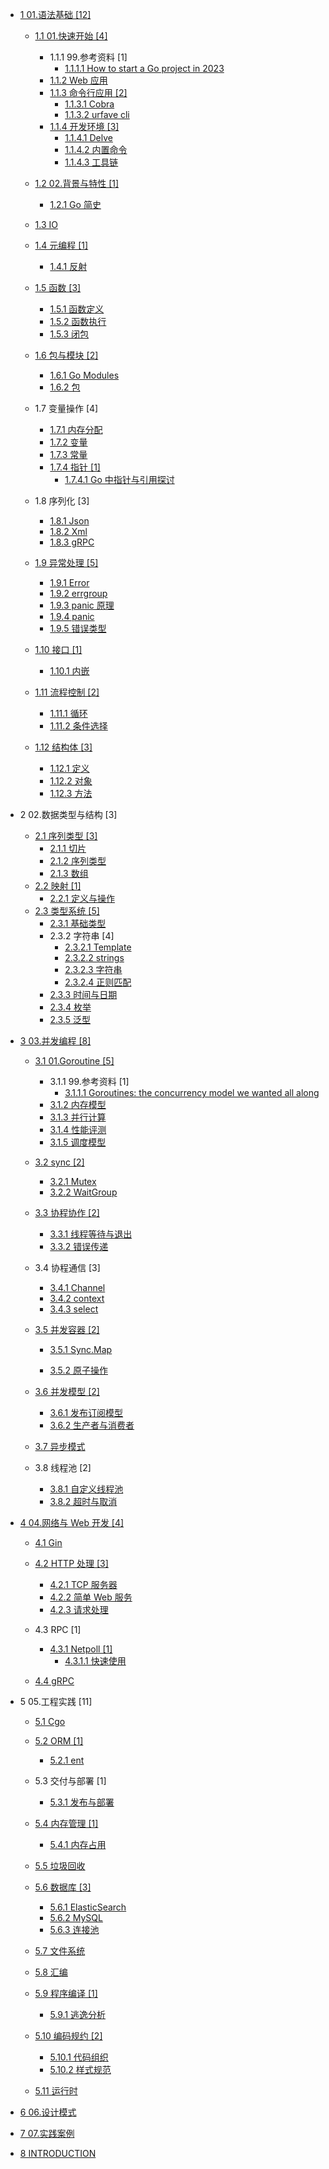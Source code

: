   - [1 01.语法基础 [12]](/01.语法基础/README.md)
    - [1.1 01.快速开始 [4]](/01.语法基础/01.快速开始/README.md)
      - 1.1.1 99.参考资料 [1]
        - [1.1.1.1 How to start a Go project in 2023](/01.语法基础/01.快速开始/99.参考资料/How%20to%20start%20a%20Go%20project%20in%202023.md)
      - [1.1.2 Web 应用](/01.语法基础/01.快速开始/Web%20应用.md)
      - [1.1.3 命令行应用 [2]](/01.语法基础/01.快速开始/命令行应用/README.md)
        - [1.1.3.1 Cobra](/01.语法基础/01.快速开始/命令行应用/Cobra.md)
        - [1.1.3.2 urfave cli](/01.语法基础/01.快速开始/命令行应用/urfave-cli.md)
      - [1.1.4 开发环境 [3]](/01.语法基础/01.快速开始/开发环境/README.md)
        - [1.1.4.1 Delve](/01.语法基础/01.快速开始/开发环境/Delve.md)
        - [1.1.4.2 内置命令](/01.语法基础/01.快速开始/开发环境/内置命令.md)
        - [1.1.4.3 工具链](/01.语法基础/01.快速开始/开发环境/工具链.md)
    - [1.2 02.背景与特性 [1]](/01.语法基础/02.背景与特性/README.md)
      - [1.2.1 Go 简史](/01.语法基础/02.背景与特性/Go%20简史.md)
    - [1.3 IO](/01.语法基础/IO/README.md)
      
    - [1.4 元编程 [1]](/01.语法基础/元编程/README.md)
      - [1.4.1 反射](/01.语法基础/元编程/反射.md)
    - [1.5 函数 [3]](/01.语法基础/函数/README.md)
      - [1.5.1 函数定义](/01.语法基础/函数/函数定义.md)
      - [1.5.2 函数执行](/01.语法基础/函数/函数执行.md)
      - [1.5.3 闭包](/01.语法基础/函数/闭包.md)
    - [1.6 包与模块 [2]](/01.语法基础/包与模块/README.md)
      - [1.6.1 Go Modules](/01.语法基础/包与模块/Go%20Modules.md)
      - [1.6.2 包](/01.语法基础/包与模块/包.md)
    - 1.7 变量操作 [4]
      - [1.7.1 内存分配](/01.语法基础/变量操作/内存分配.md)
      - [1.7.2 变量](/01.语法基础/变量操作/变量.md)
      - [1.7.3 常量](/01.语法基础/变量操作/常量.md)
      - [1.7.4 指针 [1]](/01.语法基础/变量操作/指针/README.md)
        - [1.7.4.1 Go 中指针与引用探讨](/01.语法基础/变量操作/指针/Go%20中指针与引用探讨.md)
    - 1.8 序列化 [3]
      - [1.8.1 Json](/01.语法基础/序列化/Json.md)
      - [1.8.2 Xml](/01.语法基础/序列化/Xml.md)
      - [1.8.3 gRPC](/01.语法基础/序列化/gRPC.md)
    - [1.9 异常处理 [5]](/01.语法基础/异常处理/README.md)
      - [1.9.1 Error](/01.语法基础/异常处理/Error.md)
      - [1.9.2 errgroup](/01.语法基础/异常处理/errgroup.md)
      - [1.9.3 panic 原理](/01.语法基础/异常处理/panic%20原理.md)
      - [1.9.4 panic](/01.语法基础/异常处理/panic.md)
      - [1.9.5 错误类型](/01.语法基础/异常处理/错误类型.md)
    - [1.10 接口 [1]](/01.语法基础/接口/README.md)
      - [1.10.1 内嵌](/01.语法基础/接口/内嵌.md)
    - [1.11 流程控制 [2]](/01.语法基础/流程控制/README.md)
      - [1.11.1 循环](/01.语法基础/流程控制/循环.md)
      - [1.11.2 条件选择](/01.语法基础/流程控制/条件选择.md)
    - [1.12 结构体 [3]](/01.语法基础/结构体/README.md)
      - [1.12.1 定义](/01.语法基础/结构体/定义.md)
      - [1.12.2 对象](/01.语法基础/结构体/对象.md)
      - [1.12.3 方法](/01.语法基础/结构体/方法.md)
  - 2 02.数据类型与结构 [3]
    - [2.1 序列类型 [3]](/02.数据类型与结构/序列类型/README.md)
      - [2.1.1 切片](/02.数据类型与结构/序列类型/切片.md)
      - [2.1.2 序列类型](/02.数据类型与结构/序列类型/序列类型.md)
      - [2.1.3 数组](/02.数据类型与结构/序列类型/数组.md)
    - [2.2 映射 [1]](/02.数据类型与结构/映射/README.md)
      - [2.2.1 定义与操作](/02.数据类型与结构/映射/定义与操作.md)
    - [2.3 类型系统 [5]](/02.数据类型与结构/类型系统/README.md)
      - [2.3.1 基础类型](/02.数据类型与结构/类型系统/基础类型.md)
      - 2.3.2 字符串 [4]
        - [2.3.2.1 Template](/02.数据类型与结构/类型系统/字符串/Template.md)
        - [2.3.2.2 strings](/02.数据类型与结构/类型系统/字符串/strings.md)
        - [2.3.2.3 字符串](/02.数据类型与结构/类型系统/字符串/字符串.md)
        - [2.3.2.4 正则匹配](/02.数据类型与结构/类型系统/字符串/正则匹配.md)
      - [2.3.3 时间与日期](/02.数据类型与结构/类型系统/时间与日期.md)
      - [2.3.4 枚举](/02.数据类型与结构/类型系统/枚举.md)
      - [2.3.5 泛型](/02.数据类型与结构/类型系统/泛型.md)
  - [3 03.并发编程 [8]](/03.并发编程/README.md)
    - [3.1 01.Goroutine [5]](/03.并发编程/01.Goroutine/README.md)
      - 3.1.1 99.参考资料 [1]
        - [3.1.1.1 Goroutines: the concurrency model we wanted all along](/03.并发编程/01.Goroutine/99.参考资料/2023-Goroutines:%20the%20concurrency%20model%20we%20wanted%20all%20along.md)
      - [3.1.2 内存模型](/03.并发编程/01.Goroutine/内存模型.md)
      - [3.1.3 并行计算](/03.并发编程/01.Goroutine/并行计算.md)
      - [3.1.4 性能评测](/03.并发编程/01.Goroutine/性能评测.md)
      - [3.1.5 调度模型](/03.并发编程/01.Goroutine/调度模型.md)
    - [3.2 sync [2]](/03.并发编程/sync/README.md)
      - [3.2.1 Mutex](/03.并发编程/sync/Mutex.md)
      - [3.2.2 WaitGroup](/03.并发编程/sync/WaitGroup.md)
    - [3.3 协程协作 [2]](/03.并发编程/协程协作/README.md)
      - [3.3.1 线程等待与退出](/03.并发编程/协程协作/线程等待与退出.md)
      - [3.3.2 错误传递](/03.并发编程/协程协作/错误传递.md)
    - 3.4 协程通信 [3]
      - [3.4.1 Channel](/03.并发编程/协程通信/Channel.md)
      - [3.4.2 context](/03.并发编程/协程通信/context.md)
      - [3.4.3 select](/03.并发编程/协程通信/select.md)
    - [3.5 并发容器 [2]](/03.并发编程/并发容器/README.md)
      - [3.5.1 Sync.Map](/03.并发编程/并发容器/Sync.Map/README.md)
        
      - [3.5.2 原子操作](/03.并发编程/并发容器/原子操作.md)
    - [3.6 并发模型 [2]](/03.并发编程/并发模型/README.md)
      - [3.6.1 发布订阅模型](/03.并发编程/并发模型/发布订阅模型.md)
      - [3.6.2 生产者与消费者](/03.并发编程/并发模型/生产者与消费者.md)
    - [3.7 异步模式](/03.并发编程/异步模式/README.md)
      
    - 3.8 线程池 [2]
      - [3.8.1 自定义线程池](/03.并发编程/线程池/自定义线程池.md)
      - [3.8.2 超时与取消](/03.并发编程/线程池/超时与取消.md)
  - [4 04.网络与 Web 开发 [4]](/04.网络与%20Web%20开发/README.md)
    - [4.1 Gin](/04.网络与%20Web%20开发/Gin/README.md)
      
    - [4.2 HTTP 处理 [3]](/04.网络与%20Web%20开发/HTTP%20处理/README.md)
      - [4.2.1 TCP 服务器](/04.网络与%20Web%20开发/HTTP%20处理/TCP%20服务器.md)
      - [4.2.2 简单 Web 服务](/04.网络与%20Web%20开发/HTTP%20处理/简单%20Web%20服务.md)
      - [4.2.3 请求处理](/04.网络与%20Web%20开发/HTTP%20处理/请求处理.md)
    - 4.3 RPC [1]
      - [4.3.1 Netpoll [1]](/04.网络与%20Web%20开发/RPC/Netpoll/README.md)
        - [4.3.1.1 快速使用](/04.网络与%20Web%20开发/RPC/Netpoll/快速使用.md)
    - [4.4 gRPC](/04.网络与%20Web%20开发/gRPC/README.md)
      
  - 5 05.工程实践 [11]
    - [5.1 Cgo](/05.工程实践/Cgo/README.md)
      
    - [5.2 ORM [1]](/05.工程实践/ORM/README.md)
      - [5.2.1 ent](/05.工程实践/ORM/ent/README.md)
        
    - 5.3 交付与部署 [1]
      - [5.3.1 发布与部署](/05.工程实践/交付与部署/发布与部署.md)
    - [5.4 内存管理 [1]](/05.工程实践/内存管理/README.md)
      - [5.4.1 内存占用](/05.工程实践/内存管理/内存占用.md)
    - [5.5 垃圾回收](/05.工程实践/垃圾回收/README.md)
      
    - [5.6 数据库 [3]](/05.工程实践/数据库/README.md)
      - [5.6.1 ElasticSearch](/05.工程实践/数据库/ElasticSearch.md)
      - [5.6.2 MySQL](/05.工程实践/数据库/MySQL.md)
      - [5.6.3 连接池](/05.工程实践/数据库/连接池.md)
    - [5.7 文件系统](/05.工程实践/文件系统/README.md)
      
    - [5.8 汇编](/05.工程实践/汇编/README.md)
      
    - [5.9 程序编译 [1]](/05.工程实践/程序编译/README.md)
      - [5.9.1 逃逸分析](/05.工程实践/程序编译/逃逸分析.md)
    - [5.10 编码规约 [2]](/05.工程实践/编码规约/README.md)
      - [5.10.1 代码组织](/05.工程实践/编码规约/代码组织.md)
      - [5.10.2 样式规范](/05.工程实践/编码规约/样式规范.md)
    - [5.11 运行时](/05.工程实践/运行时/README.md)
      
  - [6 06.设计模式](/06.设计模式/README.md)
    
  - [7 07.实践案例](/07.实践案例/README.md)
    
  - [8 INTRODUCTION](/INTRODUCTION.md)